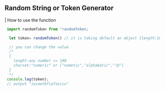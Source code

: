 ## Random String or Token Generator

| How to use the function

```JavaScript
 import randomToken from "randomToken;

  let token= randomToken() // it is taking default an object {length:16,charset:"alphabetic"}

  // you can change the value
  /*
  {
    lenght:any number <= 100
    charset:"numeric" or ["numetic","alphabatic","!@"]
  }
  */
 console.log(token);
 // output "ieieetbfiafaiccu"
```